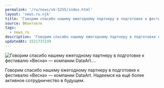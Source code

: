 ```yaml
---
permalink: '/ru/news/vk-5255/index.html'
layout: 'news.ru.njk'
title: 'Говорим спасибо нашему ежегодному партнеру в подготовке к фестивалю «Весна» — компании DataArt.…'
source: ВКонтакте
tags:
  - news_ru
description: 'Говорим спасибо нашему ежегодному партнеру в подготовке к фестивалю «Весна» — компании DataArt.…'
updatedAt: 1521737239
---
```

![Говорим спасибо нашему ежегодному партнеру в подготовке к фестивалю «Весна» — компании DataArt.…](https://sun9-68.userapi.com/impf/c845217/v845217148/6b04/hOozQ2EVWgo.jpg?size=1000x800&quality=96&proxy=1&sign=8027423f8ba05bc07c4782a58ec73e76&c_uniq_tag=XuJ93IDK6AjtvH4f85_e0SVETgHWuB5PN6Y9nlRa6q4&type=album)

Говорим спасибо нашему ежегодному партнеру в подготовке к фестивалю «Весна» — компании DataArt. Надеемся на ещё более активное сотрудничество в будущем.
